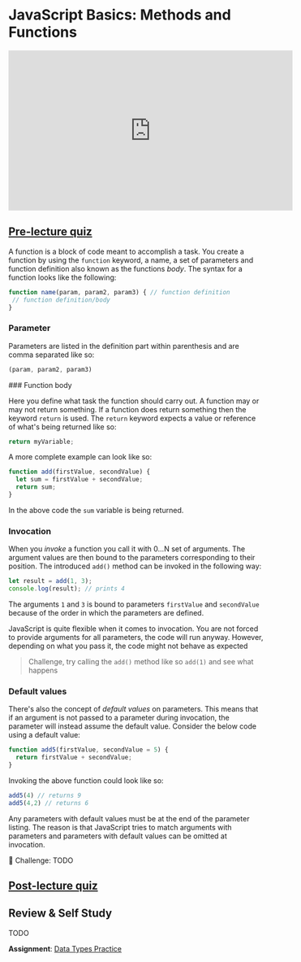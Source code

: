 # JavaScript Basics: Methods and Functions

<iframe width="560" height="315" src="https://www.youtube.com/embed/XgKsD6Zwvlc" frameborder="0" allow="accelerometer; autoplay; clipboard-write; encrypted-media; gyroscope; picture-in-picture" allowfullscreen></iframe>

## [Pre-lecture quiz](.github/pre-lecture-quiz.md)

A function is a block of code meant to accomplish a task. You create a function by using the `function` keyword, a name, a set of parameters and function definition also known as the functions _body_. The syntax for a function looks like the following:

```javascript
function name(param, param2, param3) { // function definition
 // function definition/body
}
```

### Parameter

Parameters are listed in the definition part within parenthesis and are comma separated like so:

```javascript
(param, param2, param3)
```

### Function body

Here you define what task the function should carry out. A function may or may not return something. If a function does return something then the keyword `return` is used. The `return` keyword expects a value or reference of what's being returned like so:

```javascript
return myVariable;
```  

A more complete example can look like so:

```javascript
function add(firstValue, secondValue) {
  let sum = firstValue + secondValue;
  return sum;
}
```

In the above code the `sum` variable is being returned.

### Invocation

When you _invoke_ a function you call it with 0...N set of arguments. The argument values are then bound to the parameters corresponding to their position. The introduced `add()` method can be invoked in the following way:

```javascript
let result = add(1, 3);
console.log(result); // prints 4
```

The arguments `1` and `3` is bound to parameters `firstValue` and `secondValue` because of the order in which the parameters are defined.

JavaScript is quite flexible when it comes to invocation. You are not forced to provide arguments for all parameters, the code will run anyway. However, depending on what you pass it, the code might not behave as expected

> Challenge, try calling the `add()` method like so `add(1)` and see what happens

### Default values

There's also the concept of _default values_ on parameters. This means that if an argument is not passed to a parameter during invocation, the parameter will instead assume the default value. Consider the below code using a default value:

```javascript
function add5(firstValue, secondValue = 5) {
  return firstValue + secondValue;
}
```

Invoking the above function could look like so:

```javascript
add5(4) // returns 9
add5(4,2) // returns 6
```

Any parameters with default values must be at the end of the parameter listing. The reason is that JavaScript tries to match arguments with parameters and parameters with default values can be omitted at invocation. 

🚀 Challenge: TODO

## [Post-lecture quiz](.github/post-lecture-quiz.md)

## Review & Self Study

TODO

**Assignment**: [Data Types Practice](assignment.md)

